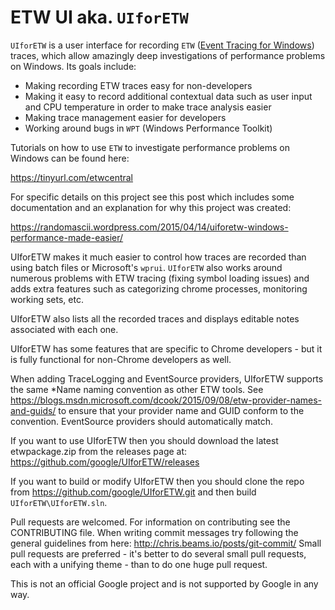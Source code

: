 # ETW UI aka. `UIforETW`

`UIforETW` is a user interface for recording `ETW` ([Event Tracing for Windows](https://learn.microsoft.com/en-us/windows-hardware/drivers/devtest/event-tracing-for-windows--etw-)) traces, which allow amazingly deep investigations of
performance problems on Windows. Its goals include:

- Making recording ETW traces easy for non-developers
- Making it easy to record additional contextual data such as user
input and CPU temperature in order to make trace analysis easier
- Making trace management easier for developers
- Working around bugs in `WPT` (Windows Performance Toolkit)

Tutorials on how to use `ETW` to investigate performance problems on
Windows can be found here:

<https://tinyurl.com/etwcentral>

For specific details on this project see this post which includes
some documentation and an explanation for why this project was
created:

<https://randomascii.wordpress.com/2015/04/14/uiforetw-windows-performance-made-easier/>

UIforETW makes it much easier to control how traces are recorded than
using batch files or Microsoft's `wprui`. `UIforETW` also works around
numerous problems with ETW tracing (fixing symbol loading issues)
and adds extra features such as categorizing chrome processes,
monitoring working sets, etc.

UIforETW also lists all the recorded traces and displays editable notes
associated with each one.

UIforETW has some features that are specific to Chrome developers - but
it is fully functional for non-Chrome developers as well.

When adding TraceLogging and EventSource providers, UIforETW supports
the same *Name naming convention as other ETW tools. See
<https://blogs.msdn.microsoft.com/dcook/2015/09/08/etw-provider-names-and-guids/>
to ensure that your provider name and GUID conform to the convention.
EventSource providers should automatically match.

If you want to use UIforETW then you should download the latest
etwpackage.zip from the releases page at:
<https://github.com/google/UIforETW/releases>

If you want to build or modify UIforETW then you should clone the repo
from <https://github.com/google/UIforETW.git> and then build
`UIforETW\UIforETW.sln`.

Pull requests are welcomed. For information on contributing see the
CONTRIBUTING file. When writing commit messages try following the
general guidelines from here:
<http://chris.beams.io/posts/git-commit/>
Small pull requests are preferred - it's better to do several small
pull requests, each with a unifying theme - than to do one huge pull
request.

This is not an official Google project and is not supported by Google
in any way.
